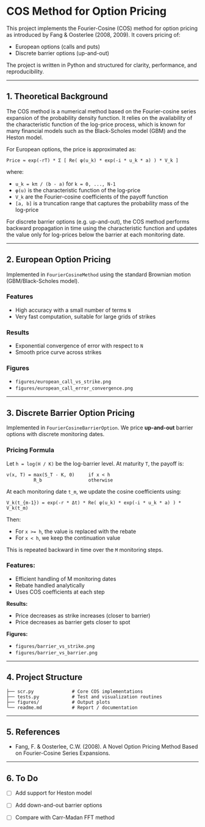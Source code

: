 # COS Method for Option Pricing

This project implements the Fourier-Cosine (COS) method for option pricing as introduced by Fang & Oosterlee (2008, 2009). It covers pricing of:

- European options (calls and puts)
- Discrete barrier options (up-and-out)

The project is written in Python and structured for clarity, performance, and reproducibility.

---

## 1. Theoretical Background

The COS method is a numerical method based on the Fourier-cosine series expansion of the probability density function. It relies on the availability of the characteristic function of the log-price process, which is known for many financial models such as the Black-Scholes model (GBM) and the Heston model.

For European options, the price is approximated as:

```
Price ≈ exp(-rT) * Σ [ Re( φ(u_k) * exp(-i * u_k * a) ) * V_k ]
```

where:
- `u_k = kπ / (b - a)` for `k = 0, ..., N-1`
- `φ(u)` is the characteristic function of the log-price
- `V_k` are the Fourier-cosine coefficients of the payoff function
- `[a, b]` is a truncation range that captures the probability mass of the log-price

For discrete barrier options (e.g. up-and-out), the COS method performs backward propagation in time using the characteristic function and updates the value only for log-prices below the barrier at each monitoring date.

---

## 2. European Option Pricing

Implemented in `FourierCosineMethod` using the standard Brownian motion (GBM/Black-Scholes model).

### Features
- High accuracy with a small number of terms `N`
- Very fast computation, suitable for large grids of strikes

### Results
- Exponential convergence of error with respect to `N`
- Smooth price curve across strikes

### Figures
- `figures/european_call_vs_strike.png`
- `figures/european_call_error_convergence.png`

---

## 3. Discrete Barrier Option Pricing

Implemented in `FourierCosineBarrierOption`. We price **up-and-out** barrier options with discrete monitoring dates.

### Pricing Formula


Let `h = log(H / K)` be the log-barrier level. At maturity `T`, the payoff is:

    v(x, T) = max(S_T - K, 0)     if x < h
              R_b                 otherwise

At each monitoring date `t_m`, we update the cosine coefficients using:

    V_k(t_{m-1}) = exp(-r * Δt) * Re( φ(u_k) * exp(-i * u_k * a) ) * V_k(t_m)

Then:

- For `x >= h`, the value is replaced with the rebate
- For `x < h`, we keep the continuation value

This is repeated backward in time over the `M` monitoring steps.

### Features:
- Efficient handling of M monitoring dates
- Rebate handled analytically
- Uses COS coefficients at each step

**Results:**
- Price decreases as strike increases (closer to barrier)
- Price decreases as barrier gets closer to spot

**Figures:**
- `figures/barrier_vs_strike.png`
- `figures/barrier_vs_barrier.png`

---

## 4. Project Structure

```
├── scr.py              # Core COS implementations
├── tests.py            # Test and visualization routines
├── figures/            # Output plots
└── readme.md           # Report / documentation
```

---

## 5. References

- Fang, F. & Oosterlee, C.W. (2008). A Novel Option Pricing Method Based on Fourier-Cosine Series Expansions.

---

## 6. To Do

- [ ] Add support for Heston model
- [ ] Add down-and-out barrier options
- [ ] Compare with Carr-Madan FFT method

